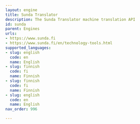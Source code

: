 ```yaml
---
layout: engine
title: Sunda Translator
description: The Sunda Translator machine translation API
id: sunda
parent: Engines
urls:
- https://www.sunda.fi
- https://www.sunda.fi/en/technology-tools.html
supported_languages:
- slug: english
  code: en
  name: English
- slug: finnish
  code: fi
  name: Finnish
- slug: finnish
  code: fi
  name: Finnish
- slug: english
  code: en
  name: English
nav_order: 996

---
```



